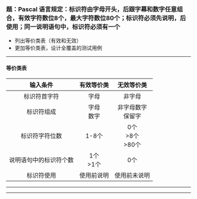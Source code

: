 ### 题：Pascal 语言规定：标识符由字母开头，后跟字幕和数字任意组合，有效字符数位8个，最大字符数位80个；标识符必须先说明，后使用；同一说明语句中，标识符必须有一个
* 列出等价类表（有效和无效）
* 更加等价类表，设计全覆盖的测试用例

***
#### 等价类表
|输入条件|有效等价类|无效等价类|
|:----:|:----:|:----:|
|标识符首字符|字母|非字母
|标识符组成|字母<br>数字|非字母数字<br>保留字
|标识符字符位数|1-8个|0个<br>>8个<br>>80个
|说明语句中的标识符个数|1个<br>>1个|0个
|标识符使用|使用前说明|使用前未说明
***
***
